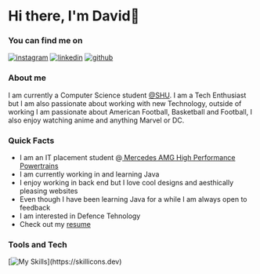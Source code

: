 # Hi there, I'm David👋

### You can find me on 

<!-- display the social media buttons in your README -->

[![instagram](https://github.com/shikhar1020jais1/Git-Social/blob/master/Icons/Instagram.png (Instagram))][2]
[![linkedin](https://github.com/shikhar1020jais1/Git-Social/blob/master/Icons/LinkedIn.png (LinkedIn))][4]
[![github](https://github.com/shikhar1020jais1/Git-Social/blob/master/Icons/Github.png (Github))][5]

<!-- To Link your profile to the media buttons -->

[2]: https://www.instagram.com/davidani_
[4]: https://www.linkedin.com/in/david-ani
[5]: https://www.github.com/DavidAni44

### About me 
I am currently a Computer Science student [@SHU](https://www.shu.ac.uk). I am a Tech Enthusiast but I am also passionate about working with new Technology, outside of working I am passionate about American Football, Basketball and Football, I also enjoy watching anime and anything Marvel or DC.

### Quick Facts
- I am an IT placement student @[ Mercedes AMG High Performance Powertrains](https://www.mercedes-amg-hpp.com/#)
- I am currently working in and learning Java
- I enjoy working in back end but I love cool designs and aesthically pleasing websites
- Even though I have been learning Java for a while I am always open to feedback
- I am interested in Defence Tehnology
- Check out my [resume](https://www.linkedin.com/in/david-ani)

### Tools and Tech

[![My Skills](https://skillicons.dev/icons?i=js,html,css,java,mysql,figma,php,vscode,visualstudio,idea,)](https://skillicons.dev)
<!--
**DavidAni44/DavidAni44** is a ✨ _special_ ✨ repository because its `README.md` (this file) appears on your GitHub profile.

Here are some ideas to get you started:

- 🔭 I’m currently working on ...
- 🌱 I’m currently learning ...
- 👯 I’m looking to collaborate on ...
- 🤔 I’m looking for help with ...
- 💬 Ask me about ...
- 📫 How to reach me: ...
- 😄 Pronouns: ...
- ⚡ Fun fact: ...
-->
